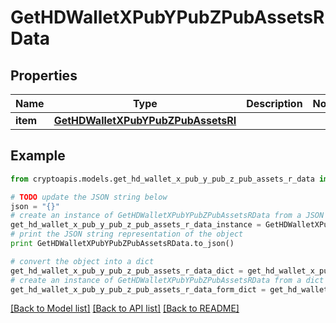 # GetHDWalletXPubYPubZPubAssetsRData


## Properties
Name | Type | Description | Notes
------------ | ------------- | ------------- | -------------
**item** | [**GetHDWalletXPubYPubZPubAssetsRI**](GetHDWalletXPubYPubZPubAssetsRI.md) |  | 

## Example

```python
from cryptoapis.models.get_hd_wallet_x_pub_y_pub_z_pub_assets_r_data import GetHDWalletXPubYPubZPubAssetsRData

# TODO update the JSON string below
json = "{}"
# create an instance of GetHDWalletXPubYPubZPubAssetsRData from a JSON string
get_hd_wallet_x_pub_y_pub_z_pub_assets_r_data_instance = GetHDWalletXPubYPubZPubAssetsRData.from_json(json)
# print the JSON string representation of the object
print GetHDWalletXPubYPubZPubAssetsRData.to_json()

# convert the object into a dict
get_hd_wallet_x_pub_y_pub_z_pub_assets_r_data_dict = get_hd_wallet_x_pub_y_pub_z_pub_assets_r_data_instance.to_dict()
# create an instance of GetHDWalletXPubYPubZPubAssetsRData from a dict
get_hd_wallet_x_pub_y_pub_z_pub_assets_r_data_form_dict = get_hd_wallet_x_pub_y_pub_z_pub_assets_r_data.from_dict(get_hd_wallet_x_pub_y_pub_z_pub_assets_r_data_dict)
```
[[Back to Model list]](../README.md#documentation-for-models) [[Back to API list]](../README.md#documentation-for-api-endpoints) [[Back to README]](../README.md)


